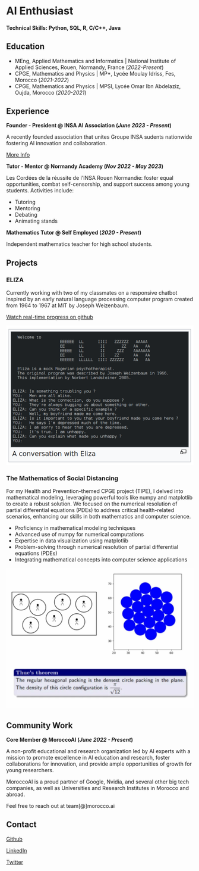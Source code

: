 # AI Enthusiast

#### Technical Skills: Python, SQL, R, C/C++, Java

## Education
- MEng, Applied Mathematics and Informatics | National Institute of Applied Sciences, Rouen, Normandy, France (_2022-Present_)								       		
- CPGE, Mathematics and Physics | MP*, Lycée Moulay Idriss, Fes, Morocco (_2021-2022_)	 			        		
- CPGE, Mathematics and Physics | MPSI, Lycée Omar Ibn Abdelaziz, Oujda, Morocco (_2020-2021_)

## Experience

**Founder - President @ INSA AI Association (_June 2023 - Present_)**

A recently founded association that unites Groupe INSA sudents nationwide fostering AI innovation and collaboration.

[More Info](https://www.linkedin.com/company/insaaia)

**Tutor - Mentor @ Normandy Academy (_Nov 2022 - May 2023_)**

Les Cordées de la réussite de l'INSA Rouen Normandie: foster equal opportunities, combat self-censorship, and support success among young students. Activities include:
- Tutoring
- Mentoring
- Debating
- Animating stands


**Mathematics Tutor @ Self Employed (_2020 - Present_)**

Independent mathematics teacher for high school students.


## Projects
### ELIZA

Currently working with two of my classmates on a responsive chatbot inspired by an early natural language processing computer program created from 1964 to 1967 at MIT by Joseph Weizenbaum.

[Watch real-time progress on github](https://github.com/choukrani)

![ELIZA](/assets/img/ELIZA.png)


### The Mathematics of Social Distancing

For my Health and Prevention-themed CPGE project (TIPE), I delved into mathematical modeling, leveraging powerful tools like numpy and matplotlib to create a robust solution. We focused on the numerical resolution of partial differential equations (PDEs) to address critical health-related scenarios, enhancing our skills in both mathematics and computer science.

- Proficiency in mathematical modeling techniques
- Advanced use of numpy for numerical computations
- Expertise in data visualization using matplotlib
- Problem-solving through numerical resolution of partial differential equations (PDEs)
- Integrating mathematical concepts into computer science applications

![TIPE](/assets/img/TIPE.jpg)



## Community Work

**Core Member @ MoroccoAI (_June 2022 - Present_)**

A non-profit educational and research organization led by AI experts with a mission to promote excellence in AI education and research, foster collaborations for innovation, and provide ample opportunities of growth for young researchers.

MoroccoAI is a proud partner of Google, Nvidia, and several other big tech companies, as well as Universities and Research Institutes in Morocco and abroad.

Feel free to reach out at
team[@]morocco.ai



## Contact
[Github](https://github.com/choukrani)

[LinkedIn](https://www.linkedin.com/in/choukrani/)

[Twitter](https://twitter.com/choukrani)




